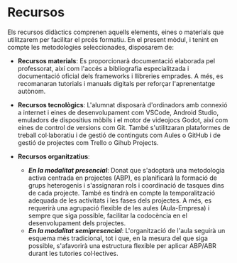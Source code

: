 # Recursos

<!-- 

L'apartat de recursos didàctics fa referència als elements, les ferramentes o els materials que els docents utilitzen per a facilitar el procés formatiu.

Els tipus de recursos didàctics han de ser variats i poden classificar-se segons el format, la funció o el context en què s'utilitzen. Alguns dels tipus més comuns de recursos didàctics són:
* Recursos materials: són els elements físics que s'utilitzen en l'aula i que permeten aprenentatges significatius, adaptats a les aracterístiques del grup, seleccionats segons els nivells de l'alumnat, el tipus de tasques que es realitzaran, etc.
* Recursos tecnològics: inclouen ferramentes digitals i dispositius que faciliten l'aprenentatge mitjançant l'ús de la tecnologia.
* Recursos organitzatius: tenint en compte la necessitat d'aplicar metodologies actives en les aules, és important pensar en agrupacions flexibles, codocència o qualsevol altra ferramenta que facilite el procés d'ensenyança-aprenentatge en esta línia. Se seguiran les instruccions d'inici de curs per a este punt.

-->

Els recursos didàctics comprenen aquells elements, eines o materials que utilitzarem per facilitar el prcés formatiu. En el present mòdul, i tenint en compte les metodologies seleccionades, disposarem de:

* **Recursos materials**: Es proporcionarà documentació elaborada pel professorat, així com l'accés a bibliografia especialitzada i documentació oficial dels frameworks i llibreries emprades. A més, es recomanaran tutorials i manuals digitals per reforçar l'aprenentatge autònom.  
* **Recursos tecnològics**: L'alumnat disposarà d'ordinadors amb connexió a internet i eines de desenvolupament com VSCode, Android Studio, emuladors de dispositius mòbils i el motor de videojocs Godot, així com eines de control de versions com Git. També s'utilitzaran plataformes de treball col·laboratiu i de gestió de continguts com Aules o GitHub i de gestió de projectes com Trello o Gihub Projects.

* **Recursos organitzatius**:
    * ***En la modalitat presencial***: Donat que s'adoptarà una metodologia activa centrada en projectes (ABP), es planificarà la formació de grups heterogenis i s'assignaran rols i coordinació de tasques dins de cada projecte. També es tindrà en compte la temporalització adequada de les activitats i les fases dels projectes. A més, es requerirà una agrupació flexible de les aules (Aula-Empresa) i sempre que siga possible, facilitar la codocència en el desenvolupament dels projectes.
    * ***En la modalitat semipresencial***: L'organització de l'aula seguirà un esquema més tradicional, tot i que, en la mesura del que siga possible, s'afavorirà una estructura flexible per aplicar ABP/ABR durant les tutories col·lectives.
